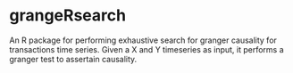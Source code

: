 # grangeRsearch

An R package for performing exhaustive search for granger causality for transactions time series. 
Given a X and Y timeseries as input, it performs a granger test to assertain causality.

